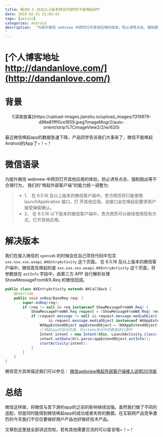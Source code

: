 ```yaml
---
title: 解决6.5.16及以上版本微信内部M页不能唤起APP
date: 2019-02-21 21:05:43
tags: [weixin]
categories: Android
description:  "为提升微信 webivew 中网页打开其他应用的体验，防止诱导点击、强制跳出等不合理行为， 我们的“唤起外部客户端”的能力统一调整为:在 6.5.16 及以上版本的微信客户端中，贵方网页将只能使用 launchApplication 接口，打开其他应用。该接口会在唤起前要求用户接受弹窗确认; 在 6.5.16 以下版本的微信客户端中，贵方网页可以继续使用现有方式，打开其他应用。
"
---
```


# [个人博客地址 http://dandanlove.com/](http://dandanlove.com/)

# 背景

<center>![深夜放毒](https://upload-images.jianshu.io/upload_images/1319879-d96e81fff0ce1659.jpeg?imageMogr2/auto-orient/strip%7CimageView2/2/w/620)</center>


最近微信唤起app的数据急速下降，产品同学告诉我们大事来了，微信不能唤起Android的App了~！~！

# 微信语录

为提升微信 webivew 中网页打开其他应用的体验，防止诱导点击、强制跳出等不合理行为， 我们的“唤起外部客户端”的能力统一调整为:
>- 1、 在 6.5.16 及以上版本的微信客户端中，贵方网页将只能使用 launchApplication 接口，打
开其他应用。该接口会在唤起前要求用户接受弹窗确认。
>- 2、 在 6.5.16 以下版本的微信客户端中，贵方网页可以继续使用现有方式，打开其他应用。


# 解决版本

我们在接入微信的 `opensdk` 的时候会在自己项目代码中包含 `xxx.xxx.xxx.wxapi.WXEntryActivity` 这个页面。
在 6.5.16 及以上版本的微信客户端中，微信首先唤起的是 `xxx.xxx.xxx.wxapi.WXEntryActivity` 这个页面，将参数放在 `extInfo` 字段中，由第三方 APP 自行解析处理 ShowMessageFromWX.Req 的微信回调。

```java
public class WXEntryActivity extends WXCallBack {
    @Override
    public void onReq(BaseReq req) {
        super.onReq(req);
        if (req != null && req instanceof ShowMessageFromWX.Req) {
            ShowMessageFromWX.Req request = (ShowMessageFromWX.Req) req;
            if (request.message != null && request.message.mediaObject != null
                    && request.message.mediaObject instanceof WXAppExtendObject) {
                WXAppExtendObject appExtendObject = (WXAppExtendObject) request.message.mediaObject;
                //唤起app的启动页面，将scheme协议中的数据进行透传
                Intent intent = new Intent(this, LaunchActivity.class);
                intent.setData(Uri.parse(appExtendObject.extInfo));
                startActivity(intent);
            }
        }
    }
}
```

微信官方具体描述我们可以参见： [微信webview唤起外部客户端接入说明2018版](https://download.csdn.net/download/stven_king/10969400)

# 总结
微信这样做，将微信与其下游的app的之前的影响继续加强。虽然我们做了不同的适配，但是同时能得到微信唤起app的成功或者失败的数据。在互联网产品竞争激烈的今天我们不仅仅要做好用户产品也好做好技术产品。



文章到这里就全部讲述完啦，若有其他需要交流的可以留言哦~！~！